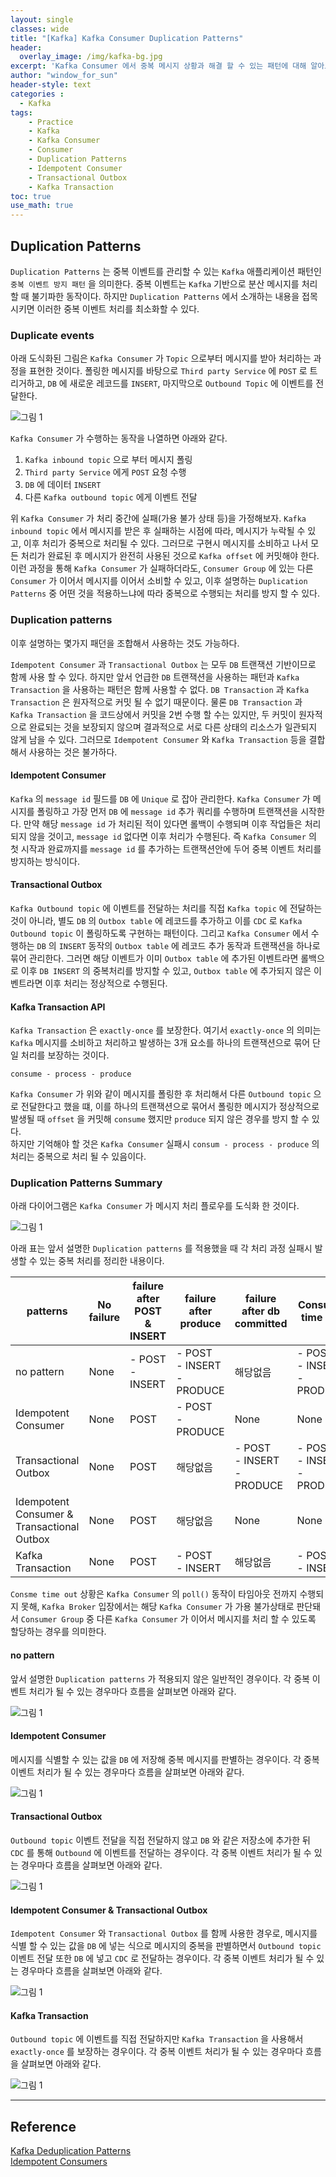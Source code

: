 ```yaml
--- 
layout: single
classes: wide
title: "[Kafka] Kafka Consumer Duplication Patterns"
header:
  overlay_image: /img/kafka-bg.jpg
excerpt: 'Kafka Consumer 에서 중복 메시지 상황과 해결 할 수 있는 패턴에 대해 알아보자'
author: "window_for_sun"
header-style: text
categories :
  - Kafka
tags:
    - Practice
    - Kafka
    - Kafka Consumer
    - Consumer
    - Duplication Patterns
    - Idempotent Consumer
    - Transactional Outbox
    - Kafka Transaction
toc: true
use_math: true
---  
```


## Duplication Patterns
`Duplication Patterns` 는 중복 이벤트를 관리할 수 있는 `Kafka` 애플리케이션 패턴인 `중복 이벤트 방지 패턴` 을 의미한다. 
중복 이벤트는 `Kafka` 기반으로 분산 메시지를 처리할 때 불기파한 동작이다. 
하지만 `Duplication Patterns` 에서 소개하는 내용을 접목시키면 이러한 중복 이벤트 처리를 최소화할 수 있다.  

### Duplicate events
아래 도식화된 그림은 `Kafka Consumer` 가 `Topic` 으로부터 메시지를 받아 처리하는 과정을 표현한 것이다. 
폴링한 메시지를 바탕으로 `Third party Service` 에 `POST` 로 트리거하고, 
`DB` 에 새로운 레코드를 `INSERT`, 
마지막으로 `Outbound Topic` 에 이벤트를 전달한다.  


![그림 1]({{site.baseurl}}/img/kafka/duplication-patterns-1.drawio.png)


`Kafka Consumer` 가 수행하는 동작을 나열하면 아래와 같다.  

1. `Kafka inbound topic` 으로 부터 메시지 폴링
2. `Third party Service` 에게  `POST` 요청 수행
3. `DB` 에 데이터 `INSERT`
4. 다른 `Kafka outbound topic` 에게 이벤트 전달 

위 `Kafka Consumer` 가 처리 중간에 실패(가용 불가 상태 등)을 가정해보자. 
`Kafka inbound topic` 에서 메시지를 받은 후 실패하는 시점에 따라, 
메시지가 누락될 수 있고, 이후 처리가 중복으로 처리될 수 있다. 
그러므로 구현시 메시지를 소비하고 나서 모든 처리가 완료된 후 메시지가 완전히 사용된 것으로 `Kafka offset` 에 커밋해야 한다. 
이런 과정을 통해 `Kafka Consumer` 가 실패하더라도, 
`Consumer Group` 에 있는 다른 `Consumer` 가 이어서 메시지를 이어서 소비할 수 있고, 
이후 설명하는 `Duplication Patterns` 중 어떤 것을 적용하느냐에 따라 중복으로 수행되는 처리를 방지 할 수 있다.  

### Duplication patterns
이후 설명하는 몇가지 패던을 조합해서 사용하는 것도 가능하다.  

`Idempotent Consumer` 과 `Transactional Outbox` 는 모두 `DB` 트랜잭션 기반이므로 함께 사용 할 수 있다. 
하지만 앞서 언급한 `DB` 트랜잭션을 사용하는 패턴과 `Kafka Transaction` 을 사용하는 패턴은 함께 사용할 수 없다. 
`DB Transaction` 과 `Kafka Transaction` 은 원자적으로 커밋 될 수 없기 때문이다. 
물론 `DB Transaction` 과 `Kafka Transaction` 을 코드상에서 커밋을 2번 수행 할 수는 있지만, 
두 커밋이 원자적으로 완료되는 것을 보장되지 않으며 결과적으로 서로 다른 상태의 리소스가 일관되지 않게 남을 수 있다. 
그러므로 `Idempotent Consumer` 와 `Kafka Transaction` 등을 결합해서 사용하는 것은 불가하다. 

#### Idempotent Consumer
`Kafka` 의 `message id` 필드를 `DB` 에 `Unique` 로 잡아 관리한다. 
`Kafka Consumer` 가 메시지를 폴링하고 가장 먼저 `DB` 에 `message id` 추가 쿼리를 수행하며 트랜잭션을 시작한다. 
만약 해당 `message id` 가 처리된 적이 있다면 롤백이 수행되며 이후 작업들은 처리되지 않을 것이고, 
`message id` 없다면 이후 처리가 수행된다. 
즉 `Kafka Consumer` 의 첫 시작과 완료까지를 `message id` 를 추가하는 트랜잭션안에 두어 중복 이벤트 처리를 방지하는 방식이다.  


#### Transactional Outbox
`Kafka Outbound topic` 에 이벤트를 전달하는 처리를 직접 `Kafka topic` 에 전달하는 것이 아니라, 
별도 `DB` 의 `Outbox table` 에 레코드를 추가하고 이를 `CDC` 로 `Kafka Outbound topic` 이 폴링하도록 구현하는 패턴이다. 
그리고 `Kafka Consumer` 에서 수행하는 `DB` 의 `INSERT` 동작의 `Outbox table` 에 레코드 추가 동작과 트랜잭션을 하나로 묶어 관리한다. 
그러면 해당 이벤트가 이미 `Outbox table` 에 추가된 이벤트라면 롤백으로 이후 `DB INSERT` 의 중복처리를 방지할 수 있고, 
`Outbox table` 에 추가되지 않은 이벤트라면 이후 처리는 정상적으로 수행된다.  

#### Kafka Transaction API
`Kafka Transaction` 은 `exactly-once` 를 보장한다. 
여기서 `exactly-once` 의 의미는 `Kafka` 메시지를 소비하고 처리하고 발생하는 3개 요소를 하나의 트랜잭션으로 묶어 단일 처리를 보장하는 것이다. 

```
consume - process - produce
```  

`Kafka Consumer` 가 위와 같이 메시지를 폴링한 후 처리해서 다른 `Outbound topic` 으로 전달한다고 했을 떄, 
이를 하나의 트랜잭션으로 묶어서 폴링한 메시지가 정상적으로 발생될 때 `offset` 을 커밋해 `consume` 했지만 `produce` 되지 않은 경우를 방지 할 수 있다.  
하지만 기억해야 할 것은 `Kafka Consumer` 실패시 `consum - process - produce` 의 처리는 중복으로 처리 될 수 있음이다.  


### Duplication Patterns Summary
아래 다이어그램은 `Kafka Consumer` 가 메시지 처리 플로우를 도식화 한 것이다.  

![그림 1]({{site.baseurl}}/img/kafka/duplication-pattern-1.png)

아래 표는 앞서 설명한 `Duplication patterns` 를 적용했을 때 각 처리 과정 실패시 발생할 수 있는 중복 처리를 정리한 내용이다.  

patterns|No failure|failure after POST & INSERT|failure after produce|failure after db committed|Consume time out
---|---|---|---|--|---
no pattern|None|- POST<br>- INSERT|- POST<br>- INSERT<br>- PRODUCE|해당없음|- POST<br>- INSERT<br>-PRODUCE
Idempotent Consumer|None|POST|- POST<br>- PRODUCE|None|None
Transactional Outbox|None|POST|해당없음|- POST<br>- INSERT<br>- PRODUCE|- POST<br>- INSERT<br>- PRODUCE
Idempotent Consumer & Transactional Outbox|None|POST|해당없음|None|None
Kafka Transaction|None|POST|- POST<br>- INSERT|해당없음|- POST<br>- INSERT

`Consme time out` 상황은 `Kafka Consumer` 의 `poll()` 동작이 타임아웃 전까지 수행되지 못해, 
`Kafka Broker` 입장에서는 해당 `Kafka Consumer` 가 가용 불가상태로 판단돼서 `Consumer Group` 중 
다른 `Kafka Consumer` 가 이어서 메시지를 처리 할 수 있도록 할당하는 경우를 의미한다.  

#### no pattern
앞서 설명한 `Duplication patterns` 가 적용되지 않은 일반적인 경우이다. 
각 중복 이벤트 처리가 될 수 있는 경우마다 흐름을 살펴보면 아래와 같다.  

![그림 1]({{site.baseurl}}/img/kafka/duplication-pattern-nopattern.png)


#### Idempotent Consumer
메시지를 식별할 수 있는 값을 `DB` 에 저장해 중복 메시지를 판별하는 경우이다.
각 중복 이벤트 처리가 될 수 있는 경우마다 흐름을 살펴보면 아래와 같다.

![그림 1]({{site.baseurl}}/img/kafka/duplication-pattern-idempotent-consumer.png)


#### Transactional Outbox
`Outbound topic` 이벤트 전달을 직접 전달하지 않고 `DB` 와 같은 저장소에 추가한 뒤 `CDC` 를 통해 `Outbound` 에 이벤트를 전달하는 경우이다.
각 중복 이벤트 처리가 될 수 있는 경우마다 흐름을 살펴보면 아래와 같다.

![그림 1]({{site.baseurl}}/img/kafka/duplication-pattern-transaction-outbox-pattern.png)


#### Idempotent Consumer & Transactional Outbox
`Idempotent Consumer` 와 `Transactional Outbox` 를 함께 사용한 경우로, 
메시지를 식별 할 수 있는 값을 `DB` 에 넣는 식으로 메시지의 중복을 판별하면서 
`Outbound topic` 이벤트 전달 또한 `DB` 에 넣고 `CDC` 로 전달하는 경우이다. 
각 중복 이벤트 처리가 될 수 있는 경우마다 흐름을 살펴보면 아래와 같다.  

![그림 1]({{site.baseurl}}/img/kafka/duplication-pattern-idempotent-transactional-outbox-pattern.png)


#### Kafka Transaction
`Outbound topic` 에 이벤트를 직접 전달하지만 `Kafka Transaction` 을 사용해서 `exactly-once` 를 보장하는 경우이다.
각 중복 이벤트 처리가 될 수 있는 경우마다 흐름을 살펴보면 아래와 같다.  

![그림 1]({{site.baseurl}}/img/kafka/duplication-pattern-kafka-transaction.png)


---  
## Reference
[Kafka Deduplication Patterns](https://www.lydtechconsulting.com/blog-kafka-deduplication-patterns-part1.html)  
[Idempotent Consumers](https://tugrulbayrak.medium.com/idempotent-consumers-b8629fd361d2)  
